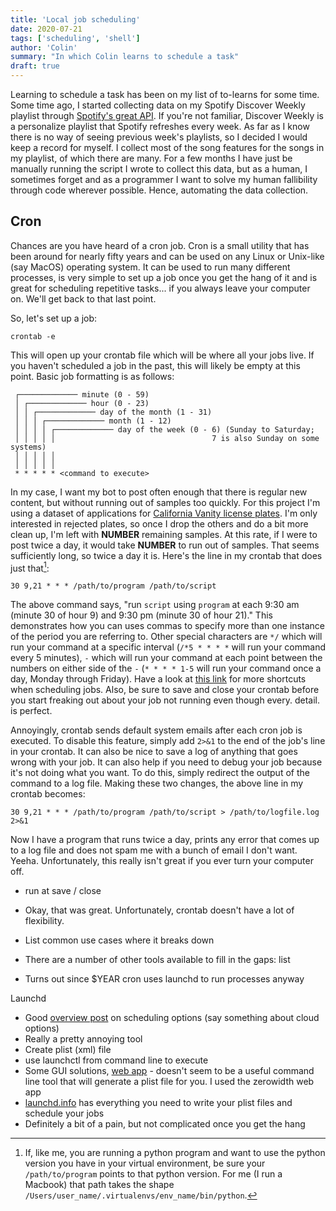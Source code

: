 ```yaml
---
title: 'Local job scheduling'
date: 2020-07-21
tags: ['scheduling', 'shell']
author: 'Colin'
summary: "In which Colin learns to schedule a task"
draft: true
---
```


Learning to schedule a task has been on my list of to-learns for some time. Some time ago, I started collecting data on my Spotify Discover Weekly playlist through [Spotify's great API](https://developer.spotify.com/documentation/web-api/). If you're not familiar, Discover Weekly is a personalize playlist that Spotify refreshes every week. As far as I know there is no way of seeing previous week's playlists, so I decided I would keep a record for myself. I collect most of the song features for the songs in my playlist, of which there are many. For a few months I have just be manually running the script I wrote to collect this data, but as a human, I sometimes forget and as a programmer I want to solve my human fallibility through code wherever possible. Hence, automating the data collection.

## Cron

Chances are you have heard of a cron job. Cron is a small utility that has been around for nearly fifty years and can be used on any Linux or Unix-like (say MacOS) operating system. It can be used to run many different processes, is very simple to set up a job once you get the hang of it and is great for scheduling repetitive tasks... if you always leave your computer on. We'll get back to that last point.

So, let's set up a job:

```
crontab -e
```

This will open up your crontab file which will be where all your jobs live. If you haven't scheduled a job in the past, this will likely be empty at this point. Basic job formatting is as follows:

```
 ┌───────────── minute (0 - 59)
 │ ┌───────────── hour (0 - 23)
 │ │ ┌───────────── day of the month (1 - 31)
 │ │ │ ┌───────────── month (1 - 12)
 │ │ │ │ ┌───────────── day of the week (0 - 6) (Sunday to Saturday;
 │ │ │ │ │                                   7 is also Sunday on some systems)
 │ │ │ │ │
 │ │ │ │ │
 * * * * * <command to execute>
```

In my case, I want my bot to post often enough that there is regular new content, but without running out of samples too quickly. For this project I'm using a dataset of applications for [California Vanity license plates](https://github.com/veltman/ca-license-plates). I'm only interested in rejected plates, so once I drop the others and do a bit more clean up, I'm left with **NUMBER** remaining samples. At this rate, if I were to post twice a day, it would take **NUMBER** to run out of samples. That seems sufficiently long, so twice a day it is. Here's the line in my crontab that does just that[^1]:

```
30 9,21 * * * /path/to/program /path/to/script
```

The above command says, "run `script` using `program` at each 9:30 am (minute 30 of hour 9) and 9:30 pm (minute 30 of hour 21)." This demonstrates how you can uses commas to specify more than one instance of the period you are referring to. Other special characters are `*/` which will run your command at a specific interval (`/*5 * * * *` will run your command every 5 minutes), `-` which will run your command at each point between the numbers on either side of the `-` (`* * * * 1-5` will run your command once a day, Monday through Friday). Have a look at [this link](https://ostechnix.com/a-beginners-guide-to-cron-jobs/) for more shortcuts when scheduling jobs. Also, be sure to save and close your crontab before you start freaking out about your job not running even though every. detail. is perfect.

Annoyingly, crontab sends default system emails after each cron job is executed. To disable this feature, simply add `2>&1` to the end of the job's line in your crontab. It can also be nice to save a log of anything that goes wrong with your job. It can also help if you need to debug your job because it's not doing what you want. To do this, simply redirect the output of the command to a log file. Making these two changes, the above line in my crontab becomes:

```
30 9,21 * * * /path/to/program /path/to/script > /path/to/logfile.log 2>&1
```

Now I have a program that runs twice a day, prints any error that comes up to a log file and does not spam me with a bunch of email I don't want. Yeeha. Unfortunately, this really isn't great if you ever turn your computer off.


- run at save / close

- Okay, that was great. Unfortunately, crontab doesn\'t have a lot of flexibility. 
- List common use cases where it breaks down

- There are a number of other tools available to fill in the gaps: list
- Turns out since $YEAR cron uses launchd to run processes anyway 

Launchd
- Good [overview post](https://beepb00p.xyz/scheduler.html) on scheduling options (say something about cloud options)
- Really a pretty annoying tool
- Create plist (xml) file
- use launchctl from command line to execute
- Some GUI solutions, [web app](launched.zerowidth.com) - doesn\'t seem to be a useful command line tool that will generate a plist file for you. I used the zerowidth web app
- [launchd.info](launchd.info) has everything you need to write your plist files and schedule your jobs
- Definitely a bit of a pain, but not complicated once you get the hang
  
[^1]: If, like me, you are running a python program and want to use the python version you have in your virtual environment, be sure your `/path/to/program` points to that python version. For me (I run a Macbook) that path takes the shape `/Users/user_name/.virtualenvs/env_name/bin/python`. 
